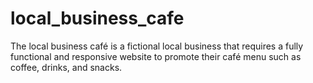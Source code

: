 # local_business_cafe
The local business café is a fictional local business that requires a fully functional and responsive website to promote their café menu such as coffee, drinks, and snacks. 
